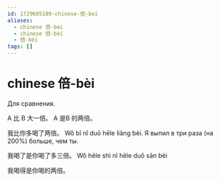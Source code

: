 ```yaml
---
id: 1729605109-chinese-倍-bei
aliases:
  - chinese 倍-bei
  - chinese 倍-bèi
  - 倍-bèi
tags: []
---
```

# chinese 倍-bèi

Для сравнения.

A 比 B 大一倍。
A 是B 的两倍。

我比你多喝了两倍。
Wǒ bǐ nǐ duō hēle liǎng bèi.
Я выпил в три раза (на 200%) больше, чем ты.

我喝了是你喝了多三倍。
Wǒ hēle shì nǐ hēle duō sān bèi

我喝得是你喝的两倍。
